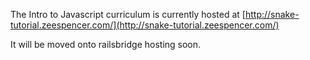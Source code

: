 The Intro to Javascript curriculum is currently hosted at
[http://snake-tutorial.zeespencer.com/](http://snake-tutorial.zeespencer.com/)


It will be moved onto railsbridge hosting soon.
